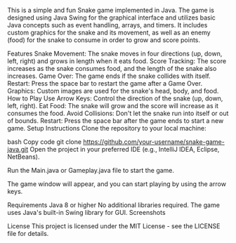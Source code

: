 This is a simple and fun Snake game implemented in Java. The game is designed using Java Swing for the graphical interface and utilizes basic Java concepts such as event handling, arrays, and timers. It includes custom graphics for the snake and its movement, as well as an enemy (food) for the snake to consume in order to grow and score points.

Features
Snake Movement: The snake moves in four directions (up, down, left, right) and grows in length when it eats food.
Score Tracking: The score increases as the snake consumes food, and the length of the snake also increases.
Game Over: The game ends if the snake collides with itself.
Restart: Press the space bar to restart the game after a Game Over.
Graphics: Custom images are used for the snake's head, body, and food.
How to Play
Use Arrow Keys: Control the direction of the snake (up, down, left, right).
Eat Food: The snake will grow and the score will increase as it consumes the food.
Avoid Collisions: Don't let the snake run into itself or out of bounds.
Restart: Press the space bar after the game ends to start a new game.
Setup Instructions
Clone the repository to your local machine:

bash
Copy code
git clone https://github.com/your-username/snake-game-java.git
Open the project in your preferred IDE (e.g., IntelliJ IDEA, Eclipse, NetBeans).

Run the Main.java or Gameplay.java file to start the game.

The game window will appear, and you can start playing by using the arrow keys.

Requirements
Java 8 or higher
No additional libraries required. The game uses Java's built-in Swing library for GUI.
Screenshots

License
This project is licensed under the MIT License - see the LICENSE file for details.

